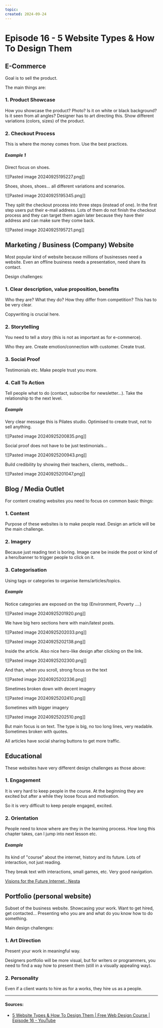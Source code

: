```yaml
---
topic: 
created: 2024-09-24
---
```


# Episode 16 - 5 Website Types & How To Design Them

## E-Commerce

Goal is to sell the product.

The main things are:
### 1. Product Showcase

How you showcase the product? Photo? Is it on white or black background? Is it seen from all angles? Designer has to art directing this. Show different variations (colors, sizes) of the product.


### 2. Checkout Process

This is where the money comes from. Use the best practices. 

##### Example 1

Direct focus on shoes.

![[Pasted image 20240925195227.png]]

Shoes, shoes, shoes... all different variations and scenarios.


![[Pasted image 20240925195345.png]]

They split the checkout process into three steps (instead of one). In the first step users put their e-mail address. Lots of them do not finish the checkout process and they can target them again later because they have their address and can make sure they come back.

![[Pasted image 20240925195721.png]]


## Marketing / Business (Company) Website

Most popular kind of website because millions of businesses need a website. Even an offline business needs a presentation, need share its contact.

Design challenges:

### 1. Clear description, value proposition, benefits

Who they are? What they do? How they differ from competition? This has to be very clear.

Copywriting is crucial here.

### 2. Storytelling

You need to tell a story (this is not as important as for e-commerce).

Who they are. Create emotion/connection with customer. Create trust.

### 3. Social Proof

Testimonials etc. Make people trust you more.

### 4. Call To Action

Tell people what to do (contact, subscribe for newsletter...). Take the relationship to the next level.

##### Example

Very clear message this is Pilates studio. Optimised to create trust, not to sell anything.

![[Pasted image 20240925200835.png]]

Social proof does not have to be just testimonials...

![[Pasted image 20240925200943.png]]

Build credibility by showing their teachers, clients, methods...

![[Pasted image 20240925201047.png]]


## Blog / Media Outlet

For content creating websites you need to focus on common basic things:

### 1. Content

Purpose of these websites is to make people read. Design an article will be the main challenge. 

### 2. Imagery 

Because just reading text is boring. Image cane be inside the post or kind of a hero/banner to trigger people to click on it. 

### 3. Categorisation

Using tags or categories to organise items/articles/topics.

##### Example

Notice categories are exposed on the top (Environment, Poverty ....)

![[Pasted image 20240925201920.png]]

We have big hero sections here with main/latest posts.

![[Pasted image 20240925202033.png]]

![[Pasted image 20240925202138.png]]

Inside the article. Also nice hero-like design after clicking on the link.

![[Pasted image 20240925202300.png]]

And than, when you scroll, strong focus on the text

![[Pasted image 20240925202336.png]]

Simetimes broken down with decent imagery

![[Pasted image 20240925202410.png]]

Sometimes with bigger imagery

![[Pasted image 20240925202510.png]]

But main focus is on text. The type is big, no too long lines, very readable. Sometimes broken with quotes.

All articles have social sharing buttons to get more traffic.


## Educational

These websites have very different design challenges as those above:

### 1. Engagement

It is very hard to keep people in the course. At the beginning they are excited but after a while they loose focus and motivation.

So it is very difficult to keep people engaged, excited.
### 2. Orientation

People need to know where are they in the learning process. How long this chapter takes, can I jump into next lesson etc.

##### Example

Its kind of "course" about the internet, history and its future. Lots of interaction, not just reading.

They break text with interactions, small games, etc. Very good navigation.

[Visions for the Future Internet · Nesta](https://findingctrl.nesta.org.uk/)



## Portfolio (personal website)

Subset of the business website. Showcasing your work. Want to get hired, get contacted...
Presenting who you are and what do you know how to do something.

Main design challenges:

### 1. Art Direction

Present your work in meaningful way.

Designers portfolio will be more visual, but for writers or programmers, you need to find a way how to present them (still in a visually appealing way).

### 2. Personality

Even if a client wants to hire as for a works,  they hire us as a people.



___

#### Sources:
- [5 Website Types & How To Design Them | Free Web Design Course | Episode 16 - YouTube](https://www.youtube.com/watch?v=ZliIs7jHi1s&list=PLXC_gcsKLD6n7p6tHPBxsKjN5hA_quaPI&index=17)